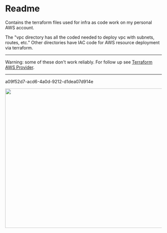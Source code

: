 # Readme
Contains the terraform files used for infra as code work on my personal AWS account.

The "vpc directory has all the coded needed to deploy vpc with subnets, routes, etc."
Other directories have IAC code for AWS resource deployment via terraform. 

---
Warning: some of these don't work reliably.
For follow up see [Terraform AWS Provider](https://registry.terraform.io/providers/hashicorp/aws/latest/docs).

---
a09f52d7-acd6-4a0d-9212-d1dea07d914e

<img src="https://photos.smugmug.com/photos/i-7r8LGsw/0/O/i-7r8LGsw.jpg"  width="600" height="450" />  

